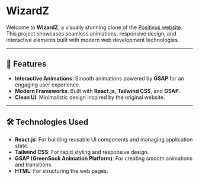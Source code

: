 # WizardZ

Welcome to **WizardZ**, a visually stunning clone of the [Positivus website](https://positivus-af4f26.webflow.io/). This project showcases seamless animations, responsive design, and interactive elements built with modern web development technologies.

---

## 🚀 Features

- **Interactive Animations**: Smooth animations powered by **GSAP** for an engaging user experience.
- **Modern Frameworks**: Built with **React.js**, **Tailwind CSS**, and **GSAP**.
- **Clean UI**: Minimalistic design inspired by the original website.

---

## 🛠️ Technologies Used

- **React.js**: For building reusable UI components and managing application state.
- **Tailwind CSS**: For rapid styling and responsive design.
- **GSAP (GreenSock Animation Platform)**: For creating smooth animations and transitions.
- **HTML**: For structuring the web pages.


